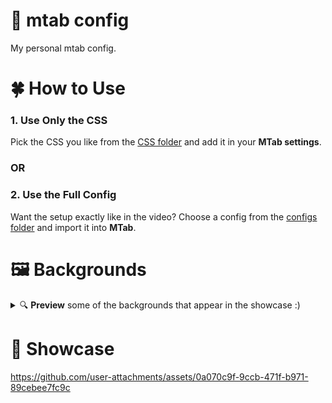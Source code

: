 # 🌴 mtab config

My personal mtab config.

# 🍀 How to Use

### 1. Use Only the CSS
Pick the CSS you like from the [CSS folder](https://github.com/fr0st-iwnl/mtab-config/tree/main/css) and add it in your **MTab settings**.

### OR

### 2. Use the Full Config
Want the setup exactly like in the video? Choose a config from the [configs folder](https://github.com/fr0st-iwnl/mtab-config/tree/main/configs) and import it into **MTab**.

# 🖼️ Backgrounds

<details>
 <summary>🔍 <strong>Preview</strong> some of the backgrounds that appear in the showcase :)</summary>

  <p align="center">
    <div align="left"><table><tr></tr><tr><td>
    <img src="https://github.com/fr0st-iwnl/mtab-config/blob/assets/assets/backgrounds/01.%20Background.png">
    <img src="https://github.com/fr0st-iwnl/mtab-config/blob/assets/assets/backgrounds/02.%20Background.jpg">
    <img src="https://github.com/fr0st-iwnl/mtab-config/blob/assets/assets/backgrounds/03.%20Background.png">
    <img src="https://github.com/fr0st-iwnl/mtab-config/blob/assets/assets/backgrounds/04.%20Background.png">
      </tr></table></div>
  </p>

  <h4 align="center"><div align="center"><table><tr></tr><tr><td>📁 And More Here → https://github.com/fr0st-iwnl/wallz  </tr></table></div></h4>

</details>

# 📸 Showcase

https://github.com/user-attachments/assets/0a070c9f-9ccb-471f-b971-89cebee7fc9c





<!---
<div align="center"><table><tr><td>Heavyweight</td><td>Lightweight</td></tr><tr><td>
<img src="https://github.com/fr0st-iwnl/mtab-config/blob/assets/assets/preview_heavyweight.png"/></td><td>
<img src="https://github.com/fr0st-iwnl/mtab-config/blob/assets/assets/preview_lightweight.png"/></td></tr>
</table></div>
--->
